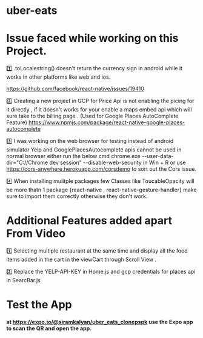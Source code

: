 # uber-eats

# Issue faced while working on this Project.

1️⃣ .toLocalestring() doesn't return the currency sign in android while it works in other platforms like web and ios.

https://github.com/facebook/react-native/issues/19410

2️⃣ Creating a new project in GCP for Price Api is not enabling the picing for it directly , if it doesn't works for your enable a maps embed api which
    will sure take to the billing page . (Used for Google Places AutoComplete Feature)
    https://www.npmjs.com/package/react-native-google-places-autocomplete
    
3️⃣ I was working on the web browser for testing instead of android simulator Yelp and GooglePlacesAutocomplete apis cannot be used in normal browser either run the below cmd
    chrome.exe --user-data-dir="C://Chrome dev session" --disable-web-security in Win + R or use
    https://cors-anywhere.herokuapp.com/corsdemo to sort out the Cors issue.
    
4️⃣ When installing mulitple packages few Classes like ToucableOpacity will be more thatn 1 package {react-native , react-native-gesture-handler} make sure to import them correctly 
otherwise they don't work.

# Additional Features added apart From Video 

1️⃣ Selecting multiple restaurant at the same time and display all the food items added in the cart in the viewCart through Scroll View .

2️⃣ Replace the YELP-API-KEY in Home.js and gcp credentials for places api in SearcBar.js

# Test the App 

#### at https://expo.io/@siramkalyan/uber_eats_clonepspk use the Expo app to scan the QR and open the app.
